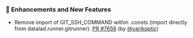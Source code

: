 ### 🚀 Enhancements and New Features

- Remove import of GIT_SSH_COMMAND within .consts (import directly from datalad.runner.gitrunner).  [PR #7656](https://github.com/datalad/datalad/pull/7656) (by [@yarikoptic](https://github.com/yarikoptic))

